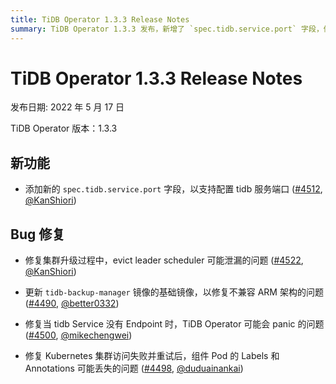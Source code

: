 ```yaml
---
title: TiDB Operator 1.3.3 Release Notes
summary: TiDB Operator 1.3.3 发布，新增了 `spec.tidb.service.port` 字段，修复了集群升级过程中可能泄漏的问题，更新了 `tidb-backup-manager` 镜像的基础镜像，修复了不兼容 ARM 架构的问题，修复了当 tidb Service 没有 Endpoint 时可能会 panic 的问题，修复了 Kubernetes 集群访问失败并重试后组件 Pod 的 Labels 和 Annotations 可能丢失的问题。
---
```


# TiDB Operator 1.3.3 Release Notes

发布日期: 2022 年 5 月 17 日

TiDB Operator 版本：1.3.3

## 新功能

- 添加新的 `spec.tidb.service.port` 字段，以支持配置 tidb 服务端口 ([#4512](https://github.com/pingcap/tidb-operator/pull/4512), [@KanShiori](https://github.com/KanShiori))

## Bug 修复

- 修复集群升级过程中，evict leader scheduler 可能泄漏的问题 ([#4522](https://github.com/pingcap/tidb-operator/pull/4522), [@KanShiori](https://github.com/KanShiori))

- 更新 `tidb-backup-manager` 镜像的基础镜像，以修复不兼容 ARM 架构的问题 ([#4490](https://github.com/pingcap/tidb-operator/pull/4490), [@better0332](https://github.com/better0332))

- 修复当 tidb Service 没有 Endpoint 时，TiDB Operator 可能会 panic 的问题 ([#4500](https://github.com/pingcap/tidb-operator/pull/4500), [@mikechengwei](https://github.com/mikechengwei))

- 修复 Kubernetes 集群访问失败并重试后，组件 Pod 的 Labels 和 Annotations 可能丢失的问题 ([#4498](https://github.com/pingcap/tidb-operator/pull/4498), [@duduainankai](https://github.com/duduainankai))